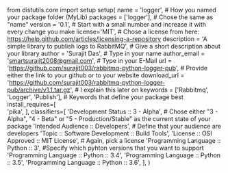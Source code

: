 from distutils.core import setup
setup(
  name = 'logger',         # How you named your package folder (MyLib)
  packages = ['logger'],   # Chose the same as "name"
  version = '0.1',      # Start with a small number and increase it with every change you make
  license='MIT',        # Chose a license from here: https://help.github.com/articles/licensing-a-repository
  description = 'A simple library to publish logs to RabbitMQ',   # Give a short description about your library
  author = 'Surajit Das',                   # Type in your name
  author_email = 'smartsurajit2008@gmail.com',      # Type in your E-Mail
  url = 'https://github.com/surajit003/rabbitmq-python-logger-pub',   # Provide either the link to your github or to your website
  download_url = 'https://github.com/surajit003/rabbitmq-python-logger-pub/archive/v1.1.tar.gz',    # I explain this later on
  keywords = ['Rabbitmq', 'Logger', 'Publish'],   # Keywords that define your package best
  install_requires=[            
          'pika',
      ],
  classifiers=[
    'Development Status :: 3 - Alpha',      # Chose either "3 - Alpha", "4 - Beta" or "5 - Production/Stable" as the current state of your package
    'Intended Audience :: Developers',      # Define that your audience are developers
    'Topic :: Software Development :: Build Tools',
    'License :: OSI Approved :: MIT License',   # Again, pick a license
    'Programming Language :: Python :: 3',      #Specify which pyhton versions that you want to support
    'Programming Language :: Python :: 3.4',
    'Programming Language :: Python :: 3.5',
    'Programming Language :: Python :: 3.6',
  ],
)